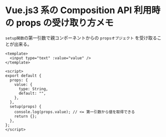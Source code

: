 # Vue.js3 系の Composition API 利用時の props の受け取り方メモ

`setup関数`の第一引数で親コンポーネントからの `propsオプジェクト` を受け取ることが出来る。

```vue
<template>
  <input type="text" :value="value" />
</template>

<script>
export default {
  props: {
    value: {
      type: String,
      default: "",
    },
  },
  setup(props) {
    console.log(props.value); // <= 第一引数から値を取得できる
    return {};
  },
};
</script>
```
